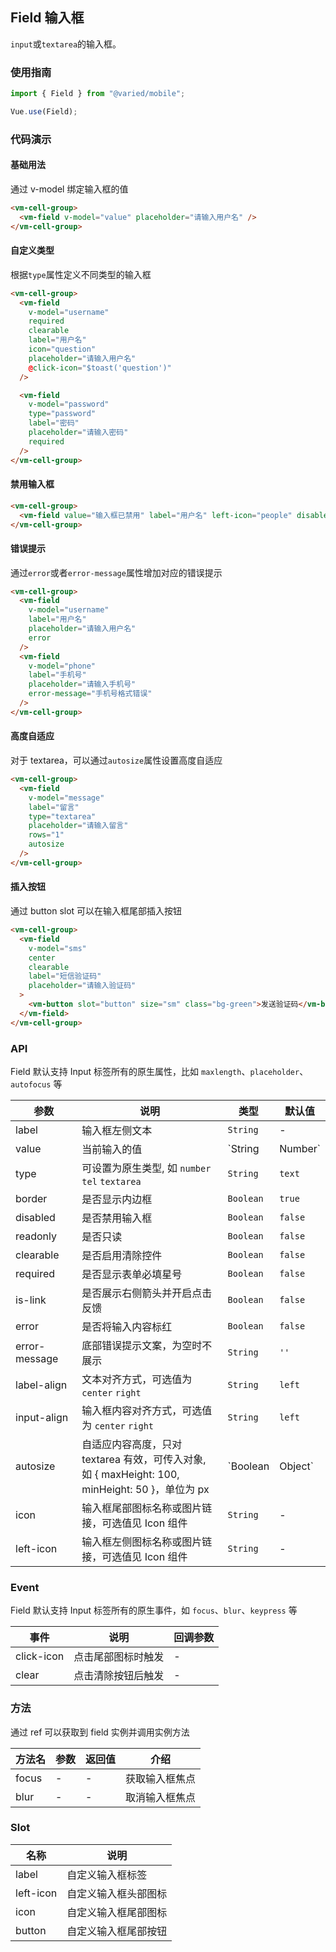 ## Field 输入框

`input`或`textarea`的输入框。

### 使用指南

```javascript
import { Field } from "@varied/mobile";

Vue.use(Field);
```

### 代码演示

#### 基础用法

通过 v-model 绑定输入框的值

```html
<vm-cell-group>
  <vm-field v-model="value" placeholder="请输入用户名" />
</vm-cell-group>
```

#### 自定义类型

根据`type`属性定义不同类型的输入框

```html
<vm-cell-group>
  <vm-field
    v-model="username"
    required
    clearable
    label="用户名"
    icon="question"
    placeholder="请输入用户名"
    @click-icon="$toast('question')"
  />

  <vm-field
    v-model="password"
    type="password"
    label="密码"
    placeholder="请输入密码"
    required
  />
</vm-cell-group>
```

#### 禁用输入框

```html
<vm-cell-group>
  <vm-field value="输入框已禁用" label="用户名" left-icon="people" disabled />
</vm-cell-group>
```

#### 错误提示

通过`error`或者`error-message`属性增加对应的错误提示

```html
<vm-cell-group>
  <vm-field
    v-model="username"
    label="用户名"
    placeholder="请输入用户名"
    error
  />
  <vm-field
    v-model="phone"
    label="手机号"
    placeholder="请输入手机号"
    error-message="手机号格式错误"
  />
</vm-cell-group>
```

#### 高度自适应

对于 textarea，可以通过`autosize`属性设置高度自适应

```html
<vm-cell-group>
  <vm-field
    v-model="message"
    label="留言"
    type="textarea"
    placeholder="请输入留言"
    rows="1"
    autosize
  />
</vm-cell-group>
```

#### 插入按钮

通过 button slot 可以在输入框尾部插入按钮

```html
<vm-cell-group>
  <vm-field
    v-model="sms"
    center
    clearable
    label="短信验证码"
    placeholder="请输入验证码"
  >
    <vm-button slot="button" size="sm" class="bg-green">发送验证码</vm-button>
  </vm-field>
</vm-cell-group>
```

### API

Field 默认支持 Input 标签所有的原生属性，比如 `maxlength`、`placeholder`、`autofocus` 等

| 参数          | 说明                                                                                               | 类型               | 默认值  |
| ------------- | -------------------------------------------------------------------------------------------------- | ------------------ | ------- |
| label         | 输入框左侧文本                                                                                     | `String`           | -       | - |
| value         | 当前输入的值                                                                                       | `String | Number`  | -       | - |
| type          | 可设置为原生类型, 如 `number` `tel` `textarea`                                                     | `String`           | `text`  | - |
| border        | 是否显示内边框                                                                                     | `Boolean`          | `true`  | - |
| disabled      | 是否禁用输入框                                                                                     | `Boolean`          | `false` | - |
| readonly      | 是否只读                                                                                           | `Boolean`          | `false` | - |
| clearable     | 是否启用清除控件                                                                                   | `Boolean`          | `false` | - |
| required      | 是否显示表单必填星号                                                                               | `Boolean`          | `false` | - |
| is-link       | 是否展示右侧箭头并开启点击反馈                                                                     | `Boolean`          | `false` | - |
| error         | 是否将输入内容标红                                                                                 | `Boolean`          | `false` | - |
| error-message | 底部错误提示文案，为空时不展示                                                                     | `String`           | `''`    | - |
| label-align   | 文本对齐方式，可选值为 `center` `right`                                                            | `String`           | `left`  | - |
| input-align   | 输入框内容对齐方式，可选值为 `center` `right`                                                      | `String`           | `left`  | - |
| autosize      | 自适应内容高度，只对 textarea 有效，可传入对象,<br>如 { maxHeight: 100, minHeight: 50 }，单位为 px | `Boolean | Object` | `false` | - |
| icon          | 输入框尾部图标名称或图片链接，可选值见 Icon 组件                                                   | `String`           | -       | - |
| left-icon     | 输入框左侧图标名称或图片链接，可选值见 Icon 组件                                                   | `String`           | -       | - |

### Event

Field 默认支持 Input 标签所有的原生事件，如 `focus`、`blur`、`keypress` 等

| 事件       | 说明               | 回调参数 |
| ---------- | ------------------ | -------- |
| click-icon | 点击尾部图标时触发 | -        |
| clear      | 点击清除按钮后触发 | -        |

### 方法

通过 ref 可以获取到 field 实例并调用实例方法

| 方法名 | 参数 | 返回值 | 介绍           |
| ------ | ---- | ------ | -------------- |
| focus  | -    | -      | 获取输入框焦点 |
| blur   | -    | -      | 取消输入框焦点 |

### Slot

| 名称      | 说明                 |
| --------- | -------------------- |
| label     | 自定义输入框标签     |
| left-icon | 自定义输入框头部图标 |
| icon      | 自定义输入框尾部图标 |
| button    | 自定义输入框尾部按钮 |

